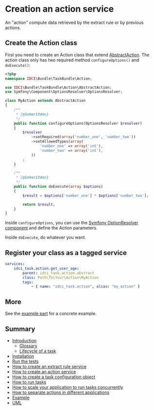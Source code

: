 Creation an action service
==========================

An "action" compute data retrieved by the extract rule or by previous actions.

Create the Action class
-----------------------

First you need to create an Action class that extend [AbstractAction](../../Action/AbstractAction.php).
The action class only has two required method `configureOptions()` and `doExecute()`:

```php
<?php
namespace IDCI\Bundle\TaskBundle\Action;

use IDCI\Bundle\TaskBundle\Action\AbstractAction;
use Symfony\Component\OptionsResolver\OptionsResolver;

class MyAction extends AbstractAction
{
    /**
     * {@inheritdoc}
     */
    public function configureOptions(OptionsResolver $resolver)
    {
        $resolver
            ->setRequired(array('number_one', 'number_two'))
            ->setAllowedTypes(array(
                'number_one' => array('int'),
                'number_two' => array('int'),
            ))
        ;
    }

    /**
     * {@inheritdoc}
     */
    public function doExecute(array $options)
    {
        $result = $options['number_one'] * $options['number_two'];

        return $result;
    }
}
```

Inside `configureOptions`, you can use the [Symfony OptionResolver component](http://symfony.com/doc/current/components/options_resolver.html)
and define the Action parameters.

Inside `doExecute`, do whatever you want.

Register your class as a tagged service
---------------------------------------

```yml
services:
    idci_task.action.get_user_age:
        parent: idci_task.action.abstract
        class: Path\To\Your\Action\MyAction
        tags:
            - { name: "idci_task.action", alias: "my_action" }
```

More
----

See the [example part](example.md) for a concrete example.

Summary
-------

- [Introduction](../../README.md#introduction)
    - [Glossary](../../README.md#glossary)
    - [Lifecycle of a task](../../README.md#lifecycle-of-a-task)
- [Installation](../../README.md#installation)
- [Run the tests](../../README.md#run-the-tests)
- [How to create an extract rule service](how_to_create_extract_rule_service.md)
- [How to create an action service](how_to_create_action_service.md)
- [How to create a task configuration object](how_to_create_task_configuration_object.md)
- [How to run tasks](how_to_run_tasks.md)
- [How to scale your application to run tasks concurrently](scalability.md)
- [How to separate actions in different applications](routing.md)
- [Example](example.md)
- [UML](uml.md)

